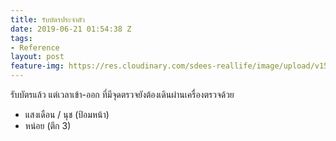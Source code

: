 ```yaml
---
title: รับบัตรประจำตัว
date: 2019-06-21 01:54:38 Z
tags:
- Reference
layout: post
feature-img: https://res.cloudinary.com/sdees-reallife/image/upload/v1555658919/sample_feature_img.png
---
```


รับบัตรแล้ว แต่เวลาเข้า-ออก ที่มีจุดตรวจยังต้องเดินผ่านเครื่องตรวจด้วย

<i class="fa fa-child" style="color:plum"></i>

- แสงเดือน / นุช (ป้อมหน้า)
- หน่อย (ตึก 3)
